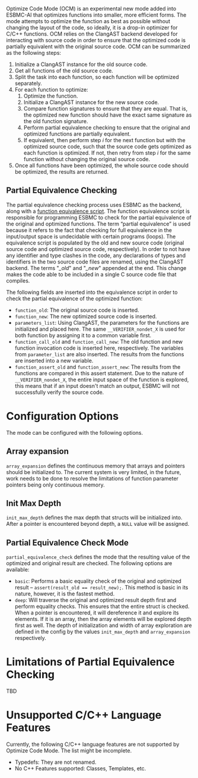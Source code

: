 Optimize Code Mode (OCM) is an experimental new mode added into ESBMC-AI that optimizes functions into smaller, more efficient forms. The mode attempts to optimize the function as best as possible without changing the layout of the code, so ideally, it is a drop-in optimizer for C/C++ functions. OCM relies on the ClangAST backend developed for interacting with source code in order to ensure that the optimized code is partially equivalent with the original source code. OCM can be summarized as the following steps:

1. Initialize a ClangAST instance for the old source code.
2. Get all functions of the old source code.
3. Split the task into each function, so each function will be optimized separately.
4. For each function to optimize:
    1. Optimize the function.
    2. Initialize a ClangAST instance for the new source code.
    3. Compare function signatures to ensure that they are equal. That is, the optimized new function should have the exact same signature as the old function signature.
    4. Perform partial equivalence checking to ensure that the original and optimized functions are partially equivalent.
    5. If equivalent, then perform step _i_ for the next function but with the optimized source code, such that the source code gets optimized as each function is optimized. If not, then retry from step _i_ for the same function without changing the original source code.
5. Once all functions have been optimized, the whole source code should be optimized, the results are returned.

## Partial Equivalence Checking

The partial equivalence checking process uses ESBMC as the backend, along with a [function equivalence script](https://github.com/Yiannis128/esbmc-ai/blob/master/scripts/function_equivalence.c). The function equivalence script is responsible for programming ESBMC to check for the partial equivalence of the original and optimized functions. The term “partial equivalence” is used because it refers to the fact that checking for full equivalence in the input/output space is undecidable with certain programs (loops). The equivalence script is populated by the old and new source code (original source code and optimized source code, respectively). In order to not have any identifier and type clashes in the code, any declarations of types and identifiers in the two source code files are renamed, using the ClangAST backend. The terms "_\_old_" and "_\_new_" appended at the end. This change makes the code able to be included in a single C source code file that compiles.

The following fields are inserted into the equivalence script in order to check the partial equivalence of the optimized function:

* `function_old`: The original source code is inserted.
* `function_new`: The new optimized source code is inserted.
* `parameters_list`: Using ClangAST, the parameters for the functions are initialized and placed here. The same `__VERIFIER_nondet_X` is used for both function by assigning it to a common variable first.
* `function_call_old` and `function_call_new`: The old function and new function invocation code is inserted here, respectively. The variables from `parameter_list` are also inserted. The results from the functions are inserted into a new variable.
* `function_assert_old` and `function_assert_new`: The results from the functions are compared in this assert statement. Due to the nature of `__VERIFIER_nondet_X`, the entire input space of the function is explored, this means that if an input doesn't match an output, ESBMC will not successfully verify the source code.

# Configuration Options

The mode can be configured with the following options.

## Array expansion

`array_expansion` defines the continuous memory that arrays and pointers should be initialized to. The current system is very limited, in the future, work needs to be done to resolve the limitations of function parameter pointers being only continuous memory.

## Init Max Depth

`init_max_depth` defines the max depth that structs will be initialized into. After a pointer is encountered beyond depth, a `NULL` value will be assigned.

## Partial Equivalence Check Mode

`partial_equivalence_check` defines the mode that the resulting value of the optimized and original result are checked. The following options are available:
* `basic`: Performs a basic equality check of the original and optimized result – `assert(result_old == result_new);`. This method is basic in its nature, however, it is the fastest method.
* `deep`: Will traverse the original and optimized result depth first and perform equality checks. This ensures that the entire struct is checked. When a pointer is encountered, it will dereference it and explore its elements. If it is an array, then the array elements will be explored depth first as well. The depth of initialization and width of array exploration are defined in the config by the values `init_max_depth` and `array_expansion` respectively.

# Limitations of Partial Equivalence Checking

TBD

# Unsupported C/C++ Language Features

Currently, the following C/C++ language features are not supported by Optimize Code Mode. The list might be incomplete.

* Typedefs: They are not renamed.
* No C++ Features supported: Classes, Templates, etc.